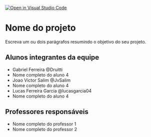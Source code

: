[![Open in Visual Studio Code](https://classroom.github.com/assets/open-in-vscode-718a45dd9cf7e7f842a935f5ebbe5719a5e09af4491e668f4dbf3b35d5cca122.svg)](https://classroom.github.com/online_ide?assignment_repo_id=12207125&assignment_repo_type=AssignmentRepo)
# Nome do projeto
Escreva um ou dois parágrafos resumindo o objetivo do seu projeto.

## Alunos integrantes da equipe

* Gabriel Ferreira @Druitti
* Nome completo do aluno 4
* Joao Victor Salim @JvSalim
* Nome completo do aluno 4
* Lucas Ferreira Garcia @lucasgarcia04
* Nome completo do aluno 4

## Professores responsáveis

* Nome completo do professor 1
* Nome completo do professor 2

